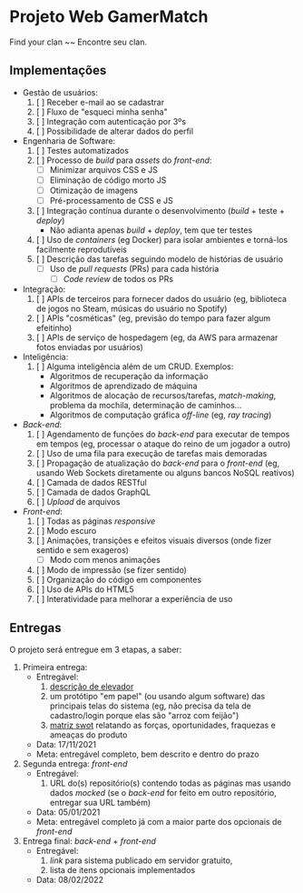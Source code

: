 # Projeto Web GamerMatch
Find your clan ~~ Encontre seu clan.

## Implementações

- Gestão de usuários:
  1. [ ] Receber e-mail ao se cadastrar
  1. [ ] Fluxo de "esqueci minha senha"
  1. [ ] Integração com autenticação por 3ºs
  1. [ ] Possibilidade de alterar dados do perfil
- Engenharia de Software:
  1. [ ] Testes automatizados
  1. [ ] Processo de _build_ para _assets_ do _front-end_:
     - [ ] Minimizar arquivos CSS e JS
     - [ ] Eliminação de código morto JS
     - [ ] Otimização de imagens
     - [ ] Pré-processamento de CSS e JS
  1. [ ] Integração contínua durante o desenvolvimento
     (_build_ + teste + _deploy_)
     - Não adianta apenas _build_ + _deploy_, tem que ter testes
  1. [ ] Uso de _containers_ (eg Docker) para isolar ambientes
     e torná-los facilmente reprodutíveis
  1. [ ] Descrição das tarefas seguindo modelo de histórias de usuário
     - [ ] Uso de _pull requests_ (PRs) para cada história
       - [ ] _Code review_ de todos os PRs
- Integração:
  1. [ ] APIs de terceiros para fornecer dados do usuário
     (eg, biblioteca de jogos no Steam, músicas do usuário no Spotify)
  1. [ ] APIs "cosméticas" (eg, previsão do tempo para fazer
     algum efeitinho)
  1. [ ] APIs de serviço de hospedagem (eg, da AWS para
     armazenar fotos enviadas por usuários)
- Inteligência:
  1. [ ] Alguma inteligência além de um CRUD. Exemplos:
     - Algoritmos de recuperação da informação
     - Algoritmos de aprendizado de máquina
     - Algoritmos de alocação de recursos/tarefas, _match-making_,
       problema da mochila, determinação de caminhos...
     - Algoritmos de computação gráfica _off-line_ (eg, _ray tracing_)
- _Back-end_:
  1. [ ] Agendamento de funções do _back-end_ para executar de
     tempos em tempos (eg, processar o ataque do reino de um jogador a outro)
  1. [ ] Uso de uma fila para execução de tarefas mais demoradas
  1. [ ] Propagação de atualização do _back-end_ para o _front-end_
     (eg, usando Web Sockets diretamente ou alguns bancos NoSQL reativos)
  1. [ ] Camada de dados RESTful
  1. [ ] Camada de dados GraphQL
  1. [ ] _Upload_ de arquivos
- _Front-end_:
  1. [ ] Todas as páginas _responsive_
  1. [ ] Modo escuro
  1. [ ] Animações, transições e efeitos visuais diversos
     (onde fizer sentido e sem exageros)
     - [ ] Modo com menos animações
  1. [ ] Modo de impressão (se fizer sentido)
  1. [ ] Organização do código em componentes
  1. [ ] Uso de APIs do HTML5
  1. [ ] Interatividade para melhorar a experiência de uso

## Entregas

O projeto será entregue em 3 etapas, a saber:

1. Primeira entrega:
   - Entregável:
     1. [descrição de elevador][elevator]
     1. um protótipo "em papel" (ou usando algum software) das principais
        telas do sistema (eg, não precisa da tela de cadastro/login porque
        elas são "arroz com feijão")
     1. [matriz swot][swot] relatando as forças, oportunidades,
        fraquezas e ameaças do produto
   - Data: 17/11/2021
   - Meta: entregável completo, bem descrito e dentro do prazo
1. Segunda entrega: _front-end_
   - Entregável:
     1. URL do(s) repositório(s) contendo todas as páginas
        mas usando dados _mocked_ (se o _back-end_ for feito em
        outro repositório, entregar sua URL também)
   - Data: 05/01/2021
   - Meta: entregável completo já com a maior parte dos opcionais
     de _front-end_
1. Entrega final: _back-end_ + _front-end_
   - Entregável:
     1. _link_ para sistema publicado em servidor gratuito,
     1. lista de itens opcionais implementados
   - Data: 08/02/2022

[elevator]: https://en.wikipedia.org/wiki/Elevator_pitch
[swot]: https://en.wikipedia.org/wiki/SWOT_analysis